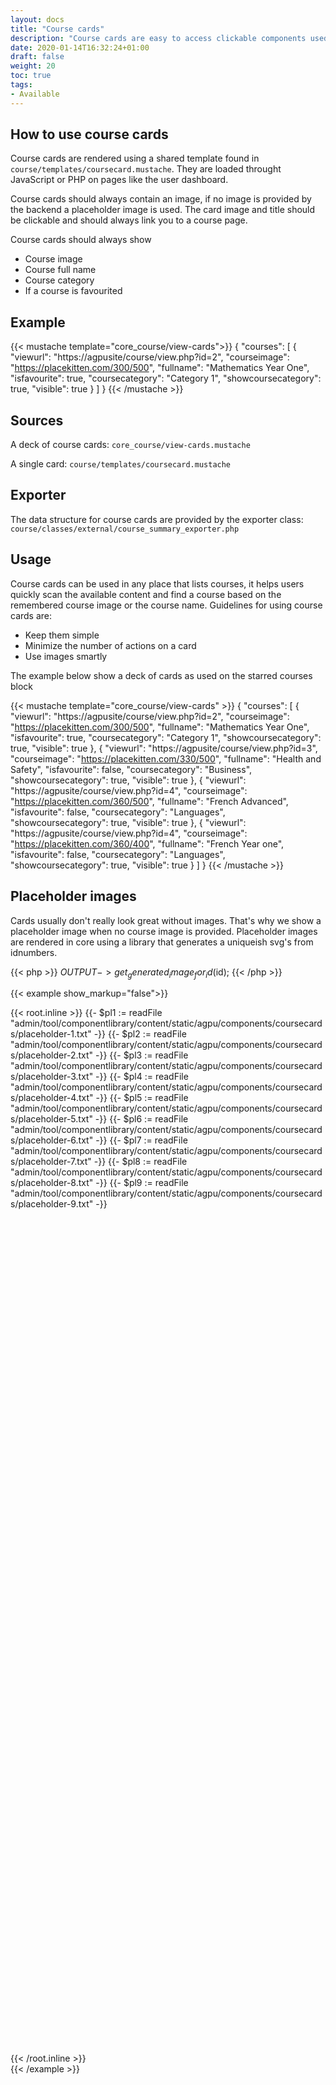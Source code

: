 ```yaml
---
layout: docs
title: "Course cards"
description: "Course cards are easy to access clickable components used in collections to navigate to the course home page."
date: 2020-01-14T16:32:24+01:00
draft: false
weight: 20
toc: true
tags:
- Available
---
```


## How to use course cards

Course cards are rendered using a shared template found in `course/templates/coursecard.mustache`. They are loaded throught JavaScript or PHP on pages like the user dashboard.

Course cards should always contain an image, if no image is provided by the backend a placeholder image is used. The card image and title should be clickable and should always link you to a course page.

Course cards should always show

* Course image
* Course full name
* Course category
* If a course is favourited

## Example

{{< mustache template="core_course/view-cards">}}
{
    "courses": [
        {
            "viewurl": "https://agpusite/course/view.php?id=2",
            "courseimage": "https://placekitten.com/300/500",
            "fullname": "Mathematics Year One",
            "isfavourite": true,
            "coursecategory": "Category 1",
            "showcoursecategory": true,
            "visible": true
        }
    ]
}
{{< /mustache >}}

## Sources

A deck of course cards:
`core_course/view-cards.mustache`

A single card:
`course/templates/coursecard.mustache`

## Exporter
The data structure for course cards are provided by the exporter class:
`course/classes/external/course_summary_exporter.php`

## Usage

Course cards can be used in any place that lists courses, it helps users quickly scan the available content and find a course based on the remembered course image or the course name. Guidelines for using course cards are:

* Keep them simple
* Minimize the number of actions on a card
* Use images smartly

The example below show a deck of cards as used on the starred courses block

{{< mustache template="core_course/view-cards" >}}
{
    "courses": [
        {
            "viewurl": "https://agpusite/course/view.php?id=2",
            "courseimage": "https://placekitten.com/300/500",
            "fullname": "Mathematics Year One",
            "isfavourite": true,
            "coursecategory": "Category 1",
            "showcoursecategory": true,
            "visible": true
        },
        {
            "viewurl": "https://agpusite/course/view.php?id=3",
            "courseimage": "https://placekitten.com/330/500",
            "fullname": "Health and Safety",
            "isfavourite": false,
            "coursecategory": "Business",
            "showcoursecategory": true,
            "visible": true
        },
        {
            "viewurl": "https://agpusite/course/view.php?id=4",
            "courseimage": "https://placekitten.com/360/500",
            "fullname": "French Advanced",
            "isfavourite": false,
            "coursecategory": "Languages",
            "showcoursecategory": true,
            "visible": true
        },
        {
            "viewurl": "https://agpusite/course/view.php?id=4",
            "courseimage": "https://placekitten.com/360/400",
            "fullname": "French Year one",
            "isfavourite": false,
            "coursecategory": "Languages",
            "showcoursecategory": true,
            "visible": true
        }
    ]
}
{{< /mustache >}}


## Placeholder images

Cards usually don't really look great without images. That's why we show a placeholder image when no course image is provided. Placeholder images are rendered in core using a library that generates a uniqueish svg's from idnumbers.

{{< php >}}
    $OUTPUT->get_generated_image_for_id($id);
{{< /php >}}

{{< example show_markup="false">}}
<div class="card-deck">
{{< root.inline >}}
{{- $pl1 := readFile "admin/tool/componentlibrary/content/static/agpu/components/coursecards/placeholder-1.txt" -}}
{{- $pl2 := readFile "admin/tool/componentlibrary/content/static/agpu/components/coursecards/placeholder-2.txt" -}}
{{- $pl3 := readFile "admin/tool/componentlibrary/content/static/agpu/components/coursecards/placeholder-3.txt" -}}
{{- $pl4 := readFile "admin/tool/componentlibrary/content/static/agpu/components/coursecards/placeholder-4.txt" -}}
{{- $pl5 := readFile "admin/tool/componentlibrary/content/static/agpu/components/coursecards/placeholder-5.txt" -}}
{{- $pl6 := readFile "admin/tool/componentlibrary/content/static/agpu/components/coursecards/placeholder-6.txt" -}}
{{- $pl7 := readFile "admin/tool/componentlibrary/content/static/agpu/components/coursecards/placeholder-7.txt" -}}
{{- $pl8 := readFile "admin/tool/componentlibrary/content/static/agpu/components/coursecards/placeholder-8.txt" -}}
{{- $pl9 := readFile "admin/tool/componentlibrary/content/static/agpu/components/coursecards/placeholder-9.txt" -}}

  <div class="card mb-2 justify-content-center align-items-center d-flex text-center" style="flex: 0 0 20%; height: 150px; background-image: url('{{- $pl1 -}}')">
  </div>
    <div class="card mb-2 justify-content-center align-items-center d-flex text-center" style="flex: 0 0 20%; height: 150px; background-image: url('{{- $pl2 -}}')">
  </div>
    <div class="card mb-2 justify-content-center align-items-center d-flex text-center" style="flex: 0 0 20%; height: 150px; background-image: url('{{- $pl3 -}}')">
  </div>
    <div class="card mb-2 justify-content-center align-items-center d-flex text-center" style="flex: 0 0 20%; height: 150px; background-image: url('{{- $pl4 -}}')">
  </div>
    <div class="card mb-2 justify-content-center align-items-center d-flex text-center" style="flex: 0 0 20%; height: 150px; background-image: url('{{- $pl5 -}}')">
  </div>
    <div class="card mb-2 justify-content-center align-items-center d-flex text-center" style="flex: 0 0 20%; height: 150px; background-image: url('{{- $pl6 -}}')">
  </div>
    <div class="card mb-2 justify-content-center align-items-center d-flex text-center" style="flex: 0 0 20%; height: 150px; background-image: url('{{- $pl7 -}}')">
  </div>
    <div class="card mb-2 justify-content-center align-items-center d-flex text-center" style="flex: 0 0 20%; height: 150px; background-image: url('{{- $pl8 -}}')">
  </div>
    <div class="card mb-2 justify-content-center align-items-center d-flex text-center" style="flex: 0 0 20%; height: 150px; background-image: url('{{- $pl9 -}}')">
  </div>
{{< /root.inline >}}
</div>
{{< /example >}}
